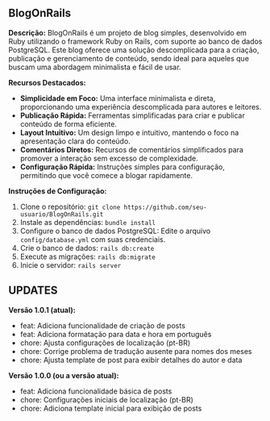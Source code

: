 ## BlogOnRails

**Descrição:**
BlogOnRails é um projeto de blog simples, desenvolvido em Ruby utilizando o framework Ruby on Rails, com suporte ao banco de dados PostgreSQL. Este blog oferece uma solução descomplicada para a criação, publicação e gerenciamento de conteúdo, sendo ideal para aqueles que buscam uma abordagem minimalista e fácil de usar.


**Recursos Destacados:**
- **Simplicidade em Foco:** Uma interface minimalista e direta, proporcionando uma experiência descomplicada para autores e leitores.
- **Publicação Rápida:** Ferramentas simplificadas para criar e publicar conteúdo de forma eficiente.
- **Layout Intuitivo:** Um design limpo e intuitivo, mantendo o foco na apresentação clara do conteúdo.
- **Comentários Diretos:** Recursos de comentários simplificados para promover a interação sem excesso de complexidade.
- **Configuração Rápida:** Instruções simples para configuração, permitindo que você comece a blogar rapidamente.

**Instruções de Configuração:**
1. Clone o repositório: `git clone https://github.com/seu-usuario/BlogOnRails.git`
2. Instale as dependências: `bundle install`
3. Configure o banco de dados PostgreSQL: Edite o arquivo `config/database.yml` com suas credenciais.
4. Crie o banco de dados: `rails db:create`
5. Execute as migrações: `rails db:migrate`
6. Inicie o servidor: `rails server`


## UPDATES

**Versão 1.0.1 (atual):**
- feat: Adiciona funcionalidade de criação de posts
- feat: Adiciona formatação para data e hora em português
- chore: Ajusta configurações de localização (pt-BR)
- chore: Corrige problema de tradução ausente para nomes dos meses
- chore: Ajusta template de post para exibir detalhes do autor e data

**Versão 1.0.0 (ou a versão atual):**
- feat: Adiciona funcionalidade básica de posts
- chore: Configurações iniciais de localização (pt-BR)
- chore: Adiciona template inicial para exibição de posts

